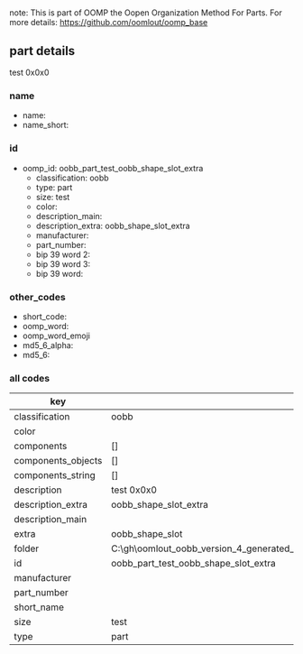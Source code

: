 #   

note: This is part of OOMP the Oopen Organization Method For Parts. For more details: https://github.com/oomlout/oomp_base

##  part details



test 0x0x0

### name
* name: 
* name_short: 
### id
* oomp_id: oobb_part_test_oobb_shape_slot_extra
  * classification: oobb
  * type: part
  * size: test
  * color: 
  * description_main: 
  * description_extra: oobb_shape_slot_extra
  * manufacturer: 
  * part_number: 
  * bip 39 word 2: 
  * bip 39 word 3: 
  * bip 39 word: 

### other_codes
* short_code: 
* oomp_word: 
* oomp_word_emoji 
* md5_6_alpha: 
* md5_6: 









### all codes 
| key | value |  
| --- | --- |  
| classification | oobb |  
| color |  |  
| components | [] |  
| components_objects | [] |  
| components_string | [] |  
| description | test 0x0x0 |  
| description_extra | oobb_shape_slot_extra |  
| description_main |  |  
| extra | oobb_shape_slot |  
| folder | C:\gh\oomlout_oobb_version_4_generated_parts\things\oobb_part_test_oobb_shape_slot_extra |  
| id | oobb_part_test_oobb_shape_slot_extra |  
| manufacturer |  |  
| part_number |  |  
| short_name |  |  
| size | test |  
| type | part |  
